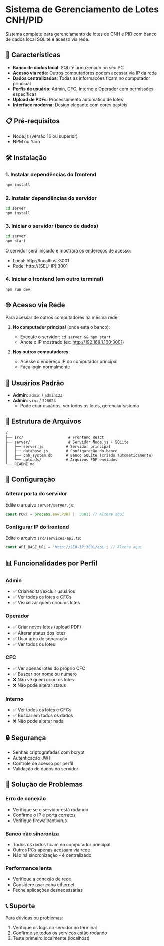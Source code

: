 # Sistema de Gerenciamento de Lotes CNH/PID

Sistema completo para gerenciamento de lotes de CNH e PID com banco de dados local SQLite e acesso via rede.

## 🚀 Características

- **Banco de dados local**: SQLite armazenado no seu PC
- **Acesso via rede**: Outros computadores podem acessar via IP da rede
- **Dados centralizados**: Todas as informações ficam no computador principal
- **Perfis de usuário**: Admin, CFC, Interno e Operador com permissões específicas
- **Upload de PDFs**: Processamento automático de lotes
- **Interface moderna**: Design elegante com cores pastéis

## 📋 Pré-requisitos

- Node.js (versão 16 ou superior)
- NPM ou Yarn

## 🛠️ Instalação

### 1. Instalar dependências do frontend
```bash
npm install
```

### 2. Instalar dependências do servidor
```bash
cd server
npm install
```

### 3. Iniciar o servidor (banco de dados)
```bash
cd server
npm start
```

O servidor será iniciado e mostrará os endereços de acesso:
- Local: http://localhost:3001
- Rede: http://[SEU-IP]:3001

### 4. Iniciar o frontend (em outro terminal)
```bash
npm run dev
```

## 🌐 Acesso via Rede

Para acessar de outros computadores na mesma rede:

1. **No computador principal** (onde está o banco):
   - Execute o servidor: `cd server && npm start`
   - Anote o IP mostrado (ex: http://192.168.1.100:3001)

2. **Nos outros computadores**:
   - Acesse o endereço IP do computador principal
   - Faça login normalmente

## 👥 Usuários Padrão

- **Admin**: `admin` / `admin123`
- **Admin**: `vini` / `328624`
  - Pode criar usuários, ver todos os lotes, gerenciar sistema

## 📁 Estrutura de Arquivos

```
/
├── src/                    # Frontend React
├── server/                 # Servidor Node.js + SQLite
│   ├── server.js          # Servidor principal
│   ├── database.js        # Configuração do banco
│   ├── cnh_system.db      # Banco SQLite (criado automaticamente)
│   └── uploads/           # Arquivos PDF enviados
└── README.md
```

## 🔧 Configuração

### Alterar porta do servidor
Edite o arquivo `server/server.js`:
```javascript
const PORT = process.env.PORT || 3001; // Altere aqui
```

### Configurar IP do frontend
Edite o arquivo `src/services/api.ts`:
```typescript
const API_BASE_URL = 'http://SEU-IP:3001/api'; // Altere aqui
```

## 📊 Funcionalidades por Perfil

### Admin
- ✅ Criar/editar/excluir usuários
- ✅ Ver todos os lotes e CFCs
- ✅ Visualizar quem criou os lotes

### Operador
- ✅ Criar novos lotes (upload PDF)
- ✅ Alterar status dos lotes
- ✅ Usar área de separação
- ✅ Ver todos os lotes

### CFC
- ✅ Ver apenas lotes do próprio CFC
- ✅ Buscar por nome ou número
- ❌ Não vê quem criou os lotes
- ❌ Não pode alterar status

### Interno
- ✅ Ver todos os lotes e CFCs
- ✅ Buscar em todos os dados
- ❌ Não pode alterar nada

## 🔒 Segurança

- Senhas criptografadas com bcrypt
- Autenticação JWT
- Controle de acesso por perfil
- Validação de dados no servidor

## 🐛 Solução de Problemas

### Erro de conexão
- Verifique se o servidor está rodando
- Confirme o IP e porta corretos
- Verifique firewall/antivírus

### Banco não sincroniza
- Todos os dados ficam no computador principal
- Outros PCs apenas acessam via rede
- Não há sincronização - é centralizado

### Performance lenta
- Verifique a conexão de rede
- Considere usar cabo ethernet
- Feche aplicações desnecessárias

## 📞 Suporte

Para dúvidas ou problemas:
1. Verifique os logs do servidor no terminal
2. Confirme se todos os serviços estão rodando
3. Teste primeiro localmente (localhost)